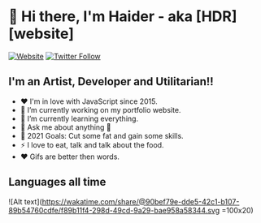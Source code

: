 # 👋 Hi there, I'm Haider -  aka [HDR][website]

[![Website](https://img.shields.io/website?label=haidera.li&style=for-the-badge&url=https%3A%2F%2Fhaidera.li)](https://haidera.li)
[![Twitter Follow](https://img.shields.io/twitter/follow/https_haiderali?color=1DA1F2&logo=twitter&style=for-the-badge)](https://twitter.com/intent/follow?original_referer=https%3A%2F%2Fgithub.com%2Fhttps-haiderali&screen_name=https_haiderali)

## I'm an Artist, Developer and Utilitarian!!

- ❤️   I'm in love with JavaScript since 2015.
- 🔭  I’m currently working on my portfolio website.
- 🌱  I’m currently learning everything.
- 💬  Ask me about anything 🤣
- 🥅  2021 Goals: Cut some fat and gain some skills.
- ⚡   I love to eat, talk and talk about the food.
- ❤️  Gifs are better then words.

## Languages all time
![Alt text](https://wakatime.com/share/@90bef79e-dde5-42c1-b107-89b54760cdfe/f89b11f4-298d-49cd-9a29-bae958a58344.svg =100x20)
